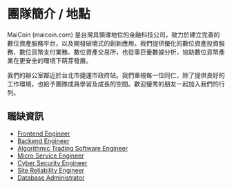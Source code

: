 # 團隊簡介 / 地點

MaiCoin (maicoin.com) 是台灣具領導地位的金融科技公司，致力於建立完善的數位資產服務平台，以及開發破壞式的創新應用。我們提供優化的數位資產投資服務、數位貨幣支付業務、數位資產交易所，也從事巨量數據分析，協助數位貨幣產業在更安全的環境下萌芽發展。

我們的辦公室鄰近於台北市捷運市政府站。我們重視每一位同仁，除了提供良好的工作環境，也給予團隊成員學習及成長的空間。歡迎優秀的朋友一起加入我們的行列。

## 職缺資訊
* [Frontend Engineer](frontend-engineer.md)
* [Backend Engineer](backend-engineer.md)
* [Algorithmic Trading Software Engineer](trading-engineer.md)
* [Micro Service Engineer](micro-service-engineer.md)
* [Cyber Security Engineer](cyber-security-engineer.md)
* [Site Reliability Engineer](site-reliability-engineer.md)
* [Database Administrator](database-administrator.md)
